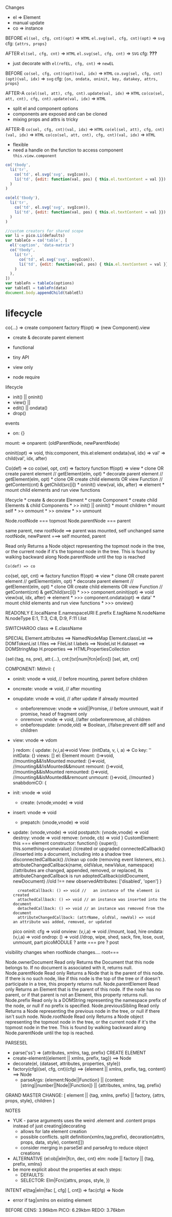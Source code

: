 <!-- markdownlint-disable MD004 MD007 MD010 MD012 MD041 MD022 MD024 MD032 -->

Changes
* el => Element
* manual update
* co => instance

BEFORE
`el(sel, cfg, cnt)(opt)` => `HTML`
`el.svg(sel, cfg, cnt)(opt)` => `svg`
cfg: `{attrs, props}`

AFTER
`el(sel, cfg, cnt)` => `HTML`
`el.svg(sel, cfg, cnt)` => `SVG`
cfg: **???**
* just decorate with `el(refEL, cfg, cnt)` => `newEL`

BEFORE
`co(sel, cfg, cnt)(opt)(val, idx)` => `HTML`
`co.svg(sel, cfg, cnt)(opt)(val, idx)` => `svg`
cfg: `{on, ondata, oninit, key, datakey, attrs, props}`

AFTER-A
`co(el(sel, att), cfg, cnt).update(val, idx)` => `HTML`
`co(co(sel, att, cnt), cfg, cnt).update(val, idx)` => `HTML`
* split el and component options
* components are exposed and can be cloned
* mixing props and attrs is tricky

AFTER-B
`co(sel, cfg, cnt)(val, idx)` => `HTML`
`co(el(sel, att), cfg, cnt)(val, idx)` => `HTML`
`co(co(sel, att, cnt), cfg, cnt)(val, idx)` => `HTML`
* flexible
* need a handle on the function to access component `this.view.component`


```javascript
co('tbody',
  li('tr',
    co('td', el.svg('svg', svgIcon)),
    li('td', {edit: function(val, pos) { this.el.textContent = val }})
  )
)
```

```javascript
co(el('tbody'),
  li('tr',
    co('td', el.svg('svg', svgIcon)),
    li('td', {edit: function(val, pos) { this.el.textContent = val }})
  )
)
```




```javascript
//custom creators for shared scope
var li = pico.Li(defaults)
var tableCo = co('table', [
  el('caption', 'data-matrix')
  co('tbody',
    li('tr',
      co('td', el.svg('svg', svgIcon)),
      li('td', {edit: function(val, pos) { this.el.textContent = val }})
    )
  ),
])
var tableFn = tableCo(options)
var tableEl = tableFn(data)
document.body.appendChild(tableEl)
```

# lifecycle

co(...) => create component factory
ff(opt) => (new Component).view
* create & decorate parent element


* functional
* tiny API
* view only
* node require

lifecycle
* init() || oninit()
* view() ||
* edit() || ondata()
* drop()

events
* on: {}


mount: =>
	onparent: (oldParentNode, newParentNode)









oninit(opt) => void, this:component, this.el:element
ondata(val, idx) => val' => child(val', idx, after)




Co(def) => co
co(sel, opt, cnt) => factory function
ff(opt) => view
	* clone OR create parent element // getElement(elm, opt)
	* decorate parent element // getElement(elm, opt)
	* clone OR create child elements OR view Function // getContent(cnt) & getChild(src[i])
	* oninit()
view(val, idx, after) => element
	* mount child elements and run view functions

lifecycle
	* create & decorate Element
	* create Component
	* create child Elements & child Components
	* >> init() || oninit()
	* mount children
	* mount self
	* >> onmount
	* >> onview
	* >> unmount

Node.rootNode === topmost
Node.parentNode === parent

same parent, new rootNode ==> parent was mounted, self unchanged
same rootNode, newParent ===> self mounted, parent


Read only
Returns a Node object representing the topmost node in the tree, or the current node if it's the topmost node in the tree. This is found by walking backward along Node.parentNode until the top is reached


	Co(def) => co
co(sel, opt, cnt) => factory function
ff(opt) => view
	* clone OR create parent element // getElement(elm, opt)
	* decorate parent element // getElement(elm, opt)
	* clone OR create child elements OR view Function // getContent(cnt) & getChild(src[i])
	* >>> component.oninit(opt) => void
view(val, idx, after) => element
	* >>> component.ondata(opt) => data'
	* mount child elements and run view functions
	* >>> onview()


READONLY
	E.localName
	E.namespaceURI
	E.prefix
	E.tagName
	N.nodeName
	N.nodeType E:1, T:3, C:8, D:9, F:11
	I.list

SWITCHAROO
	class => E.className

SPECIAL
	Element.attributes ==> NamedNodeMap
	Element.classList ==> DOMTokenList
	I.files ==> FileList
	I.labels ==> NodeList
	H.dataset ==> DOMStringMap
	H.properties ==>  HTMLPropertiesCollection

{sel:{tag, ns, pre}, att:{...}, cnt:[txt|num|fcn|el|co]} [sel, att, cnt]


COMPONENT:
Mithril: {
* oninit: vnode => void, // before mounting, parent before children
* oncreate: vnode => void, // after mounting
* onupdate: vnode => void, // after update if already mounted
  * onbeforeremove: vnode => void||Promise, // before unmount, wait if promise, head of fragment only
  * onremove: vnode => void, //after onbeforeremove, all children
  * onbeforeupdate: (vnode,old) => Boolean, //false:prevent diff self and children
* view: vnode => vdom

	}
	redom: {
		update: (v,i,a)=>void
		View: (initData, v, i, a) => Co
		key: ''
		initData: {}
		views: []
		el: Element
		mount: ()=>void, //mounting&&!isMounted
		mounted: ()=>void, //mounting&&!isMounted&&mount
		remount: ()=>void, //mounting&&isMounted
		remounted: ()=>void, //mounting&&isMounted&&remount
		unmount: ()=>void, //mounted
	}
	snabbdomCO: {
* init: vnode => void
  * create: (vnode,vnode) => void
* insert: vnode => void
  * prepatch: (vnode,vnode) => void
* update: (vnode,vnode) => void
		postpatch: (vnode,vnode) => void
		destroy: vnode => void
		remove: (vnode, cb) => void
	}
	CustomElement: this === element
		constructor: function() {super(); this.something=somevalue} //created or upgraded
		connectedCallback() //inserted into a document, including into a shadow tree
		disconnectedCallback() //clean up code (removing event listeners, etc.).
		attributeChangedCallback(name, oldValue, newValue, namespace) //attributes are changed, appended, removed, or replaced, its attributeChangedCallback is run
		adoptedCallback(oldDocument, newDocument) //old !== new
		observedAttributes: ['disabled', 'open']
	}

		createdCallback: () => void //	 an instance of the element is created
		attachedCallback: () => void //	an instance was inserted into the document
		detachedCallback: () => void //	an instance was removed from the document
		attributeChangedCallback: (attrName, oldVal, newVal) => void	an attribute was added, removed, or updated
	pico
		oninit: cfg => void
		onview: (v,i,a) => void //mount, load, hire
		ondata: (v,i,a) => void
		ondrop: () => void //drop, wipe, shed, sack, fire, lose, oust, unmount, part
picoMODULE
?	ante === pre
?	post

visibility changes when rootNode changes....
root===

Node.ownerDocument Read only
Returns the Document that this node belongs to. If no document is associated with it, returns null.
Node.parentNode Read only
Returns a Node that is the parent of this node. If there is no such node, like if this node is the top of the tree or if doesn't participate in a tree, this property returns null.
Node.parentElement Read only
Returns an Element that is the parent of this node. If the node has no parent, or if that parent is not an Element, this property returns null.
Node.prefix Read only
Is a DOMString representing the namespace prefix of the node, or null if no prefix is specified.
Node.previousSibling Read only
Returns a Node representing the previous node in the tree, or null if there isn't such node.
Node.rootNode Read only
Returns a Node object representing the topmost node in the tree, or the current node if it's the topmost node in the tree. This is found by walking backward along Node.parentNode until the top is reached.

PARSESEL
* parse('ss') => {attributes, xmlns, tag, prefix}
CREATE ELEMENT
* create-element({element || xmlns, prefix, tag}) ==> Node
* decorate(el, {dataset, attributes, properties, style})
* factory(cfg)(sel, cfg, cnt)(cfg) ==> {element || xmlns, prefix, tag, content} ==> Node
	* parseArgs: {element:Node||Function} || {content:[string||number||Node||Function]} || {attributes, xmlns, tag, prefix}



GRAND MASTER CHANGE: [
	element || {tag, xmlns, prefix} || factory,
	{attrs, props, style},
	children
]

NOTES
* YUK - parse arguments uses the weird .element and .content props instead of just creating|decorating
	* allows for late element creation
	* possible conflicts. split definition(xmlns,tag,prefix), decoration(attrs, props, data, style), content([])
	* consider merging in parseSel and parseArg to reduce object creations
* ALTERNATIVE {el:obj|elm|fcn, dec, cnt}
	elm: node || factory || {tag, prefix, xmlns}
* be more explicit about the properties at each steps:
	* DEFAULTS:
	* SELECTOR: Elm|Fcn({attrs, props, style, })


INTENT
el(tag|elm|fac [, cfg] [, cnt]) => fac(cfg) => Node
* error if tag|xmlns on existing element

BEFORE
CENS: 3.96kbm
PICO: 6.29kbm
REDO: 3.76kbm
